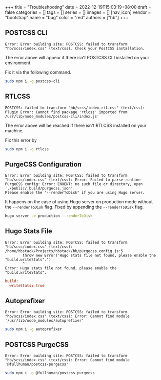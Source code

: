 +++
title = "Troubleshooting"
date = 2022-12-19T15:03:19+08:00
draft = false
categories = []
tags = []
series = []
images = []
[nav_icon]
  vendor = "bootstrap"
  name = "bug"
  color = "red"
authors = ["hb"]
+++

## POSTCSS CLI

```cobol
Error: Error building site: POSTCSS: failed to transform "hb/scss/index.css" (text/css). Check your PostCSS installation.
```

The error above will appear if there isn't POSTCSS CLI installed on your environment.

Fix it via the following command.

```bash
sudo npm i -g postcss-cli
```

## RTLCSS

```cobol
POSTCSS: failed to transform "hb/scss/index.rtl.css" (text/css): Plugin Error: Cannot find package 'rtlcss' imported from /usr/lib/node_modules/postcss-cli/index.js'
```

The error above will be reached if there isn't RTLCSS installed on your machine.

Fix this error by

```bash
sudo npm i -g rtlcss
```

## PurgeCSS Configuration

```cobol
Error: Error building site: POSTCSS: failed to transform "hb/scss/index.css" (text/css): Error: Failed to parse runtime PurgeCSS config: Error: ENOENT: no such file or directory, open './public/.build/purgecss.json'.
Please enable the "--renderToDisk" if you are using Hugo server.
```

It happens on the case of using Hugo server on production mode without the `--renderToDisk` flag.
Fixed by appending the `--renderToDisk` flag.

```bash
hugo server -e production --renderToDisk
```

## Hugo Stats File

```cobol
Error: Error building site: POSTCSS: failed to transform "hb/scss/index.css" (text/css): /home/hbstack/Projects/hbstack/hb/purgecss.config.js:5
        throw new Error('Hugo stats file not found, please enable the "build.writeStats".')
        ^
Error: Hugo stats file not found, please enable the "build.writeStats".
```

```toml
build:
  writeStats: true
```

## Autoprefixer

```cobol
Error: Error building site: POSTCSS: failed to transform "hb/scss/index.css" (text/css): Error: Cannot find module '/usr/lib/node_modules/autoprefixer'
```

```bash
sudo npm i -g autoprefixer
```

## POSTCSS PurgeCSS

```cobol
Error: Error building site: POSTCSS: failed to transform "hb/scss/index.css" (text/css): Error: Cannot find module '@fullhuman/postcss-purgecss'
```

```bash
sudo npm i -g @fullhuman/postcss-purgecss
```

